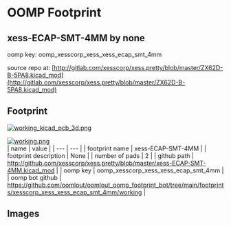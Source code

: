 # OOMP Footprint  
## xess-ECAP-SMT-4MM  by none  
  
oomp key: oomp_xesscorp_xess_xess_ecap_smt_4mm  
  
source repo at: [http://gitlab.com/xesscorp/xess.pretty/blob/master/ZX62D-B-5PA8.kicad_mod](http://gitlab.com/xesscorp/xess.pretty/blob/master/ZX62D-B-5PA8.kicad_mod)  
## Footprint  
  
[![working_kicad_pcb_3d.png](working_kicad_pcb_3d_600.png)](working_kicad_pcb_3d.png)  
  
[![working.png](working_600.png)](working.png)  
| name | value | 
| --- | --- | 
| footprint name | xess-ECAP-SMT-4MM | 
| footprint description | None | 
| number of pads | 2 | 
| github path | http://github.com/xesscorp/xess.pretty/blob/master/xess-ECAP-SMT-4MM.kicad_mod | 
| oomp key | oomp_xesscorp_xess_xess_ecap_smt_4mm | 
| oomp bot github | https://github.com/oomlout/oomlout_oomp_footprint_bot/tree/main/footprints/xesscorp_xess_xess_ecap_smt_4mm/working | 
## Images  
